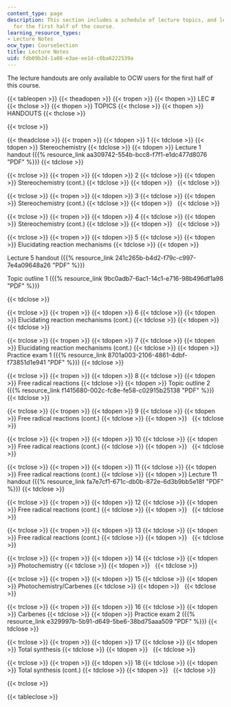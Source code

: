 ```yaml
---
content_type: page
description: This section includes a schedule of lecture topics, and lecture handouts
  for the first half of the course.
learning_resource_types:
- Lecture Notes
ocw_type: CourseSection
title: Lecture Notes
uid: fdb09b2d-1a08-e3ae-ee1d-c0ba6222539a
---
```


The lecture handouts are only available to OCW users for the first half of this course.

{{< tableopen >}}
{{< theadopen >}}
{{< tropen >}}
{{< thopen >}}
LEC #
{{< thclose >}}
{{< thopen >}}
TOPICS
{{< thclose >}}
{{< thopen >}}
HANDOUTS
{{< thclose >}}

{{< trclose >}}

{{< theadclose >}}
{{< tropen >}}
{{< tdopen >}}
1
{{< tdclose >}}
{{< tdopen >}}
Stereochemistry
{{< tdclose >}}
{{< tdopen >}}
Lecture 1 handout ({{% resource_link aa309742-554b-bcc8-f7f1-e1dc477d8076 "PDF" %}})
{{< tdclose >}}

{{< trclose >}}
{{< tropen >}}
{{< tdopen >}}
2
{{< tdclose >}}
{{< tdopen >}}
Stereochemistry (cont.)
{{< tdclose >}}
{{< tdopen >}}
 
{{< tdclose >}}

{{< trclose >}}
{{< tropen >}}
{{< tdopen >}}
3
{{< tdclose >}}
{{< tdopen >}}
Stereochemistry (cont.)
{{< tdclose >}}
{{< tdopen >}}
 
{{< tdclose >}}

{{< trclose >}}
{{< tropen >}}
{{< tdopen >}}
4
{{< tdclose >}}
{{< tdopen >}}
Stereochemistry (cont.)
{{< tdclose >}}
{{< tdopen >}}
 
{{< tdclose >}}

{{< trclose >}}
{{< tropen >}}
{{< tdopen >}}
5
{{< tdclose >}}
{{< tdopen >}}
Elucidating reaction mechanisms
{{< tdclose >}}
{{< tdopen >}}


Lecture 5 handout ({{% resource_link 241c265b-b4d2-f79c-c997-7e4a09648a26 "PDF" %}})

Topic outline 1 ({{% resource_link 9bc0adb7-6ac1-14c1-e716-98b496df1a98 "PDF" %}})


{{< tdclose >}}

{{< trclose >}}
{{< tropen >}}
{{< tdopen >}}
6
{{< tdclose >}}
{{< tdopen >}}
Elucidating reaction mechanisms (cont.)
{{< tdclose >}}
{{< tdopen >}}
 
{{< tdclose >}}

{{< trclose >}}
{{< tropen >}}
{{< tdopen >}}
7
{{< tdclose >}}
{{< tdopen >}}
Elucidating reaction mechanisms (cont.)
{{< tdclose >}}
{{< tdopen >}}
Practice exam 1 ({{% resource_link 8701a003-2106-4861-4dbf-f73851d1e941 "PDF" %}})
{{< tdclose >}}

{{< trclose >}}
{{< tropen >}}
{{< tdopen >}}
8
{{< tdclose >}}
{{< tdopen >}}
Free radical reactions
{{< tdclose >}}
{{< tdopen >}}
Topic outline 2 ({{% resource_link f1415680-002c-fc8e-fe58-c02915b25138 "PDF" %}})
{{< tdclose >}}

{{< trclose >}}
{{< tropen >}}
{{< tdopen >}}
9
{{< tdclose >}}
{{< tdopen >}}
Free radical reactions (cont.)
{{< tdclose >}}
{{< tdopen >}}
 
{{< tdclose >}}

{{< trclose >}}
{{< tropen >}}
{{< tdopen >}}
10
{{< tdclose >}}
{{< tdopen >}}
Free radical reactions (cont.)
{{< tdclose >}}
{{< tdopen >}}
 
{{< tdclose >}}

{{< trclose >}}
{{< tropen >}}
{{< tdopen >}}
11
{{< tdclose >}}
{{< tdopen >}}
Free radical reactions (cont.)
{{< tdclose >}}
{{< tdopen >}}
Lecture 11 handout ({{% resource_link fa7e7cf1-671c-db0b-872e-6d3b9bb5e18f "PDF" %}})
{{< tdclose >}}

{{< trclose >}}
{{< tropen >}}
{{< tdopen >}}
12
{{< tdclose >}}
{{< tdopen >}}
Free radical reactions (cont.)
{{< tdclose >}}
{{< tdopen >}}
 
{{< tdclose >}}

{{< trclose >}}
{{< tropen >}}
{{< tdopen >}}
13
{{< tdclose >}}
{{< tdopen >}}
Free radical reactions (cont.)
{{< tdclose >}}
{{< tdopen >}}
 
{{< tdclose >}}

{{< trclose >}}
{{< tropen >}}
{{< tdopen >}}
14
{{< tdclose >}}
{{< tdopen >}}
Photochemistry
{{< tdclose >}}
{{< tdopen >}}
 
{{< tdclose >}}

{{< trclose >}}
{{< tropen >}}
{{< tdopen >}}
15
{{< tdclose >}}
{{< tdopen >}}
Photochemistry/Carbenes
{{< tdclose >}}
{{< tdopen >}}
 
{{< tdclose >}}

{{< trclose >}}
{{< tropen >}}
{{< tdopen >}}
16
{{< tdclose >}}
{{< tdopen >}}
Carbenes
{{< tdclose >}}
{{< tdopen >}}
Practice exam 2 ({{% resource_link e329997b-5b91-d649-5be6-38bd75aaa509 "PDF" %}})
{{< tdclose >}}

{{< trclose >}}
{{< tropen >}}
{{< tdopen >}}
17
{{< tdclose >}}
{{< tdopen >}}
Total synthesis
{{< tdclose >}}
{{< tdopen >}}
 
{{< tdclose >}}

{{< trclose >}}
{{< tropen >}}
{{< tdopen >}}
18
{{< tdclose >}}
{{< tdopen >}}
Total synthesis (cont.)
{{< tdclose >}}
{{< tdopen >}}
 
{{< tdclose >}}

{{< trclose >}}

{{< tableclose >}}